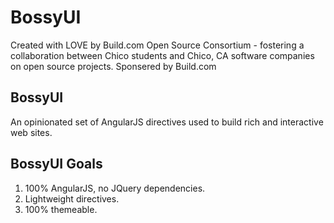 BossyUI
=======

Created with LOVE by Build.com Open Source Consortium - fostering a collaboration between Chico students and Chico, CA software companies on open source projects.  Sponsered by Build.com

## BossyUI

An opinionated set of AngularJS directives used to build rich and interactive web sites.  

## BossyUI Goals
1. 100% AngularJS, no JQuery dependencies.
2. Lightweight directives.
3. 100% themeable.   

